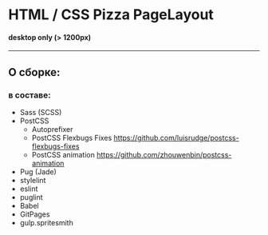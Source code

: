 # HTML / CSS Pizza PageLayout

#### desktop only (> 1200px)
---
## О сборке:
### в составе:
- Sass (SCSS)
- PostCSS
  - Autoprefixer
  - PostCSS Flexbugs Fixes
    https://github.com/luisrudge/postcss-flexbugs-fixes
  - PostCSS animation
    https://github.com/zhouwenbin/postcss-animation
- Pug (Jade)
- stylelint
- eslint
- puglint
- Babel
- GitPages
- gulp.spritesmith
